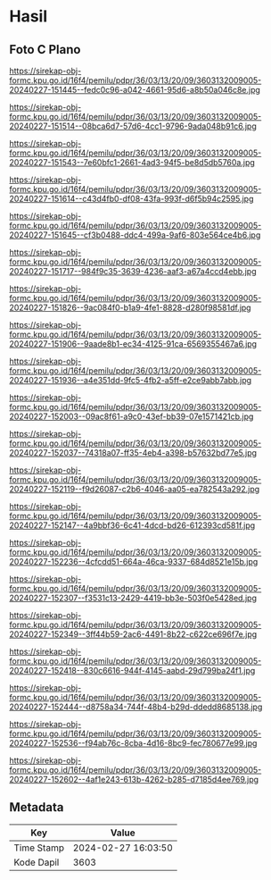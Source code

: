 # Hasil

## Foto C Plano

https://sirekap-obj-formc.kpu.go.id/16f4/pemilu/pdpr/36/03/13/20/09/3603132009005-20240227-151445--fedc0c96-a042-4661-95d6-a8b50a046c8e.jpg

https://sirekap-obj-formc.kpu.go.id/16f4/pemilu/pdpr/36/03/13/20/09/3603132009005-20240227-151514--08bca6d7-57d6-4cc1-9796-9ada048b91c6.jpg

https://sirekap-obj-formc.kpu.go.id/16f4/pemilu/pdpr/36/03/13/20/09/3603132009005-20240227-151543--7e60bfc1-2661-4ad3-94f5-be8d5db5760a.jpg

https://sirekap-obj-formc.kpu.go.id/16f4/pemilu/pdpr/36/03/13/20/09/3603132009005-20240227-151614--c43d4fb0-df08-43fa-993f-d6f5b94c2595.jpg

https://sirekap-obj-formc.kpu.go.id/16f4/pemilu/pdpr/36/03/13/20/09/3603132009005-20240227-151645--cf3b0488-ddc4-499a-9af6-803e564ce4b6.jpg

https://sirekap-obj-formc.kpu.go.id/16f4/pemilu/pdpr/36/03/13/20/09/3603132009005-20240227-151717--984f9c35-3639-4236-aaf3-a67a4ccd4ebb.jpg

https://sirekap-obj-formc.kpu.go.id/16f4/pemilu/pdpr/36/03/13/20/09/3603132009005-20240227-151826--9ac084f0-b1a9-4fe1-8828-d280f98581df.jpg

https://sirekap-obj-formc.kpu.go.id/16f4/pemilu/pdpr/36/03/13/20/09/3603132009005-20240227-151906--9aade8b1-ec34-4125-91ca-6569355467a6.jpg

https://sirekap-obj-formc.kpu.go.id/16f4/pemilu/pdpr/36/03/13/20/09/3603132009005-20240227-151936--a4e351dd-9fc5-4fb2-a5ff-e2ce9abb7abb.jpg

https://sirekap-obj-formc.kpu.go.id/16f4/pemilu/pdpr/36/03/13/20/09/3603132009005-20240227-152003--09ac8f61-a9c0-43ef-bb39-07e1571421cb.jpg

https://sirekap-obj-formc.kpu.go.id/16f4/pemilu/pdpr/36/03/13/20/09/3603132009005-20240227-152037--74318a07-ff35-4eb4-a398-b57632bd77e5.jpg

https://sirekap-obj-formc.kpu.go.id/16f4/pemilu/pdpr/36/03/13/20/09/3603132009005-20240227-152119--f9d26087-c2b6-4046-aa05-ea782543a292.jpg

https://sirekap-obj-formc.kpu.go.id/16f4/pemilu/pdpr/36/03/13/20/09/3603132009005-20240227-152147--4a9bbf36-6c41-4dcd-bd26-612393cd581f.jpg

https://sirekap-obj-formc.kpu.go.id/16f4/pemilu/pdpr/36/03/13/20/09/3603132009005-20240227-152236--4cfcdd51-664a-46ca-9337-684d8521e15b.jpg

https://sirekap-obj-formc.kpu.go.id/16f4/pemilu/pdpr/36/03/13/20/09/3603132009005-20240227-152307--f3531c13-2429-4419-bb3e-503f0e5428ed.jpg

https://sirekap-obj-formc.kpu.go.id/16f4/pemilu/pdpr/36/03/13/20/09/3603132009005-20240227-152349--3ff44b59-2ac6-4491-8b22-c622ce696f7e.jpg

https://sirekap-obj-formc.kpu.go.id/16f4/pemilu/pdpr/36/03/13/20/09/3603132009005-20240227-152418--830c6616-944f-4145-aabd-29d799ba24f1.jpg

https://sirekap-obj-formc.kpu.go.id/16f4/pemilu/pdpr/36/03/13/20/09/3603132009005-20240227-152444--d8758a34-744f-48b4-b29d-ddedd8685138.jpg

https://sirekap-obj-formc.kpu.go.id/16f4/pemilu/pdpr/36/03/13/20/09/3603132009005-20240227-152536--f94ab76c-8cba-4d16-8bc9-fec780677e99.jpg

https://sirekap-obj-formc.kpu.go.id/16f4/pemilu/pdpr/36/03/13/20/09/3603132009005-20240227-152602--4af1e243-613b-4262-b285-d7185d4ee769.jpg


## Metadata

| Key        | Value               |
| ---------- | ------------------- |
| Time Stamp | 2024-02-27 16:03:50 |
| Kode Dapil | 3603                |



